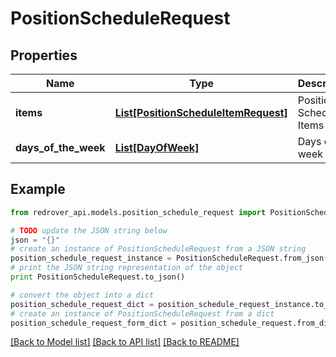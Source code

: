 # PositionScheduleRequest


## Properties

Name | Type | Description | Notes
------------ | ------------- | ------------- | -------------
**items** | [**List[PositionScheduleItemRequest]**](PositionScheduleItemRequest.md) | Position Schedule Items | 
**days_of_the_week** | [**List[DayOfWeek]**](DayOfWeek.md) | Days of the week | 

## Example

```python
from redrover_api.models.position_schedule_request import PositionScheduleRequest

# TODO update the JSON string below
json = "{}"
# create an instance of PositionScheduleRequest from a JSON string
position_schedule_request_instance = PositionScheduleRequest.from_json(json)
# print the JSON string representation of the object
print PositionScheduleRequest.to_json()

# convert the object into a dict
position_schedule_request_dict = position_schedule_request_instance.to_dict()
# create an instance of PositionScheduleRequest from a dict
position_schedule_request_form_dict = position_schedule_request.from_dict(position_schedule_request_dict)
```
[[Back to Model list]](../README.md#documentation-for-models) [[Back to API list]](../README.md#documentation-for-api-endpoints) [[Back to README]](../README.md)


